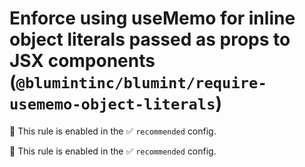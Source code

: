 # Enforce using useMemo for inline object literals passed as props to JSX components (`@blumintinc/blumint/require-usememo-object-literals`)

💼 This rule is enabled in the ✅ `recommended` config.

<!-- end auto-generated rule header -->

💼 This rule is enabled in the ✅ `recommended` config.

<!-- end auto-generated rule header -->

